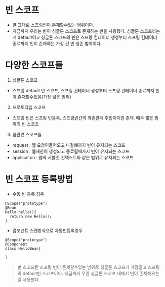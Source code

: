 # 빈 스코프

- 말 그대로 스프링빈이 존재할수있는 범위이다.
- 지금까지 우리는 빈이 싱글톤 스코프로 존재하는 빈을 사용했다. 싱글톤 스코프라는게 default이고 싱글톤 스코프의 빈은 스프링 컨테이너 생성부터 스프링 컨테이너 종료까지 빈이 존재하는 가장 긴 빈 생존 범위이다.

# 다양한 스코프들

1. 싱글톤 스코프

- 스프링 default 빈 스코프, 스프링 컨테이너 생성부터 스프링 컨테이너 종료까지 빈이 존재할수있음(가장 넓은 범위)

2. 프로토타입 스코프

- 스프링 빈은 스프링 빈등록, 스프링빈간의 의존관계 주입까지만 존재, 매우 짧은 범위의 빈 스코프

3. 웹관련 스코프들

- request : 웹 요청이들어오고 나갈떄까지 빈이 유지되는 스코프
- session : 웹새션이 생성되고 종료될때가지 빈이 유지되는 스코프
- applicaiton : 웹의 서블릿 컨텍스트와 같은 범위로 유지되는 스코프

# 빈 스코프 등록방법

- 수동 빈 등록 경우

```
@Scope("prototype")
@Bean
Hello hello(){
  return new Hello();
}
```

- 컴포넌트 스캔방식으로 자동빈등록경우

```
@Scope("prototype")
@Component
class HelloBean{

}
```

> 빈 스코프란 스프링 빈이 존재할수있는 범위로 싱글톤 스코프가 가장길고 스프링의 default빈 스코프이다. 지금까지 우린 싱글톤 스코프 내에서 빈이 존재해오는걸 사용했다.
